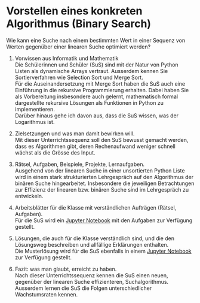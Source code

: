 # Vorstellen eines konkreten Algorithmus (Binary Search)

Wie kann eine Suche nach einem bestimmten Wert in einer Sequenz von
Werten gegenüber einer linearen Suche optimiert werden?

1. Vorwissen aus Informatik und Mathematik  
   Die Schülerinnen und Schüler (SuS) sind mit der Natur von Python
   Listen als dynamische Arrays vertraut. Ausserdem kennen Sie
   Sortierverfahren wie Selection Sort und Merge Sort.  
   Für die Auseinandersetzung mit Merge Sort haben die SuS auch eine
   Einführung in die rekursive Programmierung erhalten. Dabei haben Sie
   als Vorbereitung insbesondere auch gelernt, mathematisch formal
   dargestellte rekursive Lösungen als Funktionen in Python zu
   implementieren.    
   Darüber hinaus gehe ich davon aus, dass die SuS wissen, was der
   Logarithmus ist.

2. Zielsetzungen und was man damit bewirken will.  
   Mit dieser Unterrichtssequenz soll den SuS bewusst gemacht werden,
   dass es Algorithmen gibt, deren Rechenaufwand weniger schnell wächst
   als die Grösse des Input.

3. Rätsel, Aufgaben, Beispiele, Projekte, Lernaufgaben.  
   Ausgehend von der linearen Suche in einer unsortierten Python Liste
   wird in einem stark strukturierten Lehrgespräch auf den Algorithmus
   der binären Suche hingearbeitet. Insbesondere die jeweiligen
   Betrachtungen zur Effizienz der linearen bzw. binären Suche sind im
   Lehrgespräch zu entwickeln.

4. Arbeitsblätter für die Klasse mit verständlichen Aufträgen (Rätsel,
   Aufgaben).  
   Für die SuS wird ein 
   [Jupyter Notebook](https://colab.research.google.com/github/Jacques-Mock-Schindler/Studienleistung6/blob/main/docs/binary_search_sus.ipynb) 
   mit den Aufgaben zur Verfügung
   gestellt. 
5. Lösungen, die auch für die Klasse verständlich sind, und die den
   Lösungsweg beschreiben und allfällige Erklärungen enthalten.  
   Die Musterlösung wird für die SuS ebenfalls in einem 
   [Jupyter Notebook](https://colab.research.google.com/github/Jacques-Mock-Schindler/Studienleistung6/blob/main/docs/binary_search_muloe.ipynb)
   zur Verfügung gestellt.
6. Fazit: was man glaubt, erreicht zu haben.  
   Nach dieser Unterrichtssequenz kennen die SuS einen neuen, gegenüber
   der linearen Suche effizienteren, Suchalgorithmus. Ausserdem lernen
   die SuS die Folgen unterschiedlicher Wachstumsraten kennen.